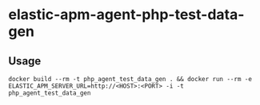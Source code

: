 # elastic-apm-agent-php-test-data-gen

## Usage
```
docker build --rm -t php_agent_test_data_gen . && docker run --rm -e ELASTIC_APM_SERVER_URL=http://<HOST>:<PORT> -i -t php_agent_test_data_gen
```
